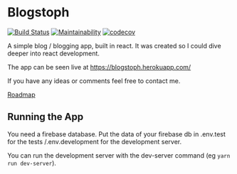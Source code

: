 # Blogstoph

[![Build Status](https://travis-ci.org/ChFlick/blogstoph.png?branch=master)](https://travis-ci.org/ChFlick/blogstoph)
[![Maintainability](https://api.codeclimate.com/v1/badges/fcd4bfab8628cde9080e/maintainability)](https://codeclimate.com/github/ChFlick/blogstoph/maintainability)
[![codecov](https://codecov.io/gh/ChFlick/blogstoph/branch/master/graph/badge.svg)](https://codecov.io/gh/ChFlick/blogstoph)

A simple blog / blogging app, built in react.
It was created so I could dive deeper into react development.

The app can be seen live at <https://blogstoph.herokuapp.com/>

If you have any ideas or comments feel free to contact me.

[Roadmap](./roadmap.md)

## Running the App

You need a firebase database.
Put the data of your firebase db in .env.test for the tests /.env.development for the development server.

You can run the development server with the dev-server command (eg `yarn run dev-server`).